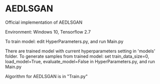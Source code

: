 # AEDLSGAN

Official implementation of AEDLSGAN  

Environment: Windows 10, Tensorflow 2.7  

To train model: edit HyperParameters.py, and run Main.py  

There are trained model with current hyperparameters setting in 'models' folder. To generate samples from trained model: set train_data_size=0, load_model=True, evaluate_model=False in HyperParameters.py, and run Main.py  

Algorithm for AEDLSGAN is in "Train.py"  
